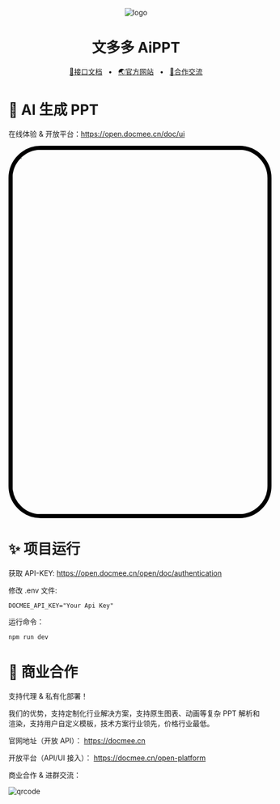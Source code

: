 <p align="center"><img src="https://docmee.cn/favicons/favicon-32x32.png" alt="logo"/></p>
<h1 align="center">文多多 AiPPT</h1>
<p align="center">
	<a href="https://open.docmee.cn" target="_blank">🔗接口文档</a>
	<span>&nbsp;&nbsp;•&nbsp;&nbsp;</span>
	<a href="https://docmee.cn" target="_blank">🌏官方网站</a>
	<span>&nbsp;&nbsp;•&nbsp;&nbsp;</span>
	<a href="#-商业合作">💬合作交流</a>
</p>

# 🤖 AI 生成 PPT

在线体验 & 开放平台：https://open.docmee.cn/doc/ui

<img height="720" src="https://metasign-public.oss-cn-shanghai.aliyuncs.com/github/Simulator%20Screenshot%20-%20iPhone%2014%20-%202025-04-23%20at%2012.11.01.png" style="border:8px solid #000; border-radius: 64px">

# ✨ 项目运行

获取 API-KEY: https://open.docmee.cn/open/doc/authentication

修改 .env 文件:

```env
DOCMEE_API_KEY="Your Api Key"
```

运行命令：

```sh
npm run dev
```

# 🤝 商业合作

支持代理 & 私有化部署！

我们的优势，支持定制化行业解决方案，支持原生图表、动画等复杂 PPT 解析和渲染，支持用户自定义模板，技术方案行业领先，价格行业最低。

官网地址（开放 API）：
https://docmee.cn

开放平台（API/UI 接入）：
https://docmee.cn/open-platform

商业合作 & 进群交流：

![qrcode](https://metasign-public.oss-cn-shanghai.aliyuncs.com/github/contact_me_qr.png)
